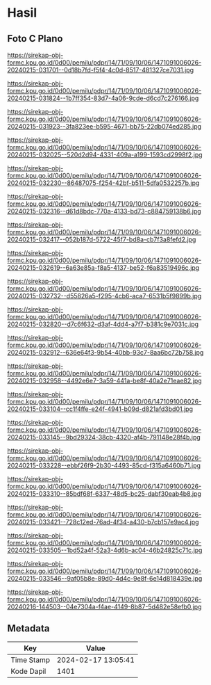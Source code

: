 # Hasil

## Foto C Plano

https://sirekap-obj-formc.kpu.go.id/0d00/pemilu/pdpr/14/71/09/10/06/1471091006026-20240215-031701--0d18b7fd-f5f4-4c0d-8517-481327ce7031.jpg

https://sirekap-obj-formc.kpu.go.id/0d00/pemilu/pdpr/14/71/09/10/06/1471091006026-20240215-031824--1b7ff354-83d7-4a06-9cde-d6cd7c276166.jpg

https://sirekap-obj-formc.kpu.go.id/0d00/pemilu/pdpr/14/71/09/10/06/1471091006026-20240215-031923--3fa823ee-b595-4671-bb75-22db074ed285.jpg

https://sirekap-obj-formc.kpu.go.id/0d00/pemilu/pdpr/14/71/09/10/06/1471091006026-20240215-032025--520d2d94-4331-409a-a199-1593cd2998f2.jpg

https://sirekap-obj-formc.kpu.go.id/0d00/pemilu/pdpr/14/71/09/10/06/1471091006026-20240215-032230--86487075-f254-42bf-b511-5dfa0532257b.jpg

https://sirekap-obj-formc.kpu.go.id/0d00/pemilu/pdpr/14/71/09/10/06/1471091006026-20240215-032316--d61d8bdc-770a-4133-bd73-c884759138b6.jpg

https://sirekap-obj-formc.kpu.go.id/0d00/pemilu/pdpr/14/71/09/10/06/1471091006026-20240215-032417--052b187d-5722-45f7-bd8a-cb7f3a8fefd2.jpg

https://sirekap-obj-formc.kpu.go.id/0d00/pemilu/pdpr/14/71/09/10/06/1471091006026-20240215-032619--6a63e85a-f8a5-4137-be52-f6a83519496c.jpg

https://sirekap-obj-formc.kpu.go.id/0d00/pemilu/pdpr/14/71/09/10/06/1471091006026-20240215-032732--d55826a5-f295-4cb6-aca7-6531b5f9899b.jpg

https://sirekap-obj-formc.kpu.go.id/0d00/pemilu/pdpr/14/71/09/10/06/1471091006026-20240215-032820--d7c6f632-d3af-4dd4-a7f7-b381c9e7031c.jpg

https://sirekap-obj-formc.kpu.go.id/0d00/pemilu/pdpr/14/71/09/10/06/1471091006026-20240215-032912--636e64f3-9b54-40bb-93c7-8aa6bc72b758.jpg

https://sirekap-obj-formc.kpu.go.id/0d00/pemilu/pdpr/14/71/09/10/06/1471091006026-20240215-032958--4492e6e7-3a59-441a-be8f-40a2e71eae82.jpg

https://sirekap-obj-formc.kpu.go.id/0d00/pemilu/pdpr/14/71/09/10/06/1471091006026-20240215-033104--cc1f4ffe-e24f-4941-b09d-d821afd3bd01.jpg

https://sirekap-obj-formc.kpu.go.id/0d00/pemilu/pdpr/14/71/09/10/06/1471091006026-20240215-033145--9bd29324-38cb-4320-af4b-791148e28f4b.jpg

https://sirekap-obj-formc.kpu.go.id/0d00/pemilu/pdpr/14/71/09/10/06/1471091006026-20240215-033228--ebbf26f9-2b30-4493-85cd-f315a6460b71.jpg

https://sirekap-obj-formc.kpu.go.id/0d00/pemilu/pdpr/14/71/09/10/06/1471091006026-20240215-033310--85bdf68f-6337-48d5-bc25-dabf30eab4b8.jpg

https://sirekap-obj-formc.kpu.go.id/0d00/pemilu/pdpr/14/71/09/10/06/1471091006026-20240215-033421--728c12ed-76ad-4f34-a430-b7cb157e9ac4.jpg

https://sirekap-obj-formc.kpu.go.id/0d00/pemilu/pdpr/14/71/09/10/06/1471091006026-20240215-033505--1bd52a4f-52a3-4d6b-ac04-46b24825c71c.jpg

https://sirekap-obj-formc.kpu.go.id/0d00/pemilu/pdpr/14/71/09/10/06/1471091006026-20240215-033546--9af05b8e-89d0-4d4c-9e8f-6e14d818439e.jpg

https://sirekap-obj-formc.kpu.go.id/0d00/pemilu/pdpr/14/71/09/10/06/1471091006026-20240216-144503--04e7304a-f4ae-4149-8b87-5d482e58efb0.jpg


## Metadata

| Key        | Value               |
| ---------- | ------------------- |
| Time Stamp | 2024-02-17 13:05:41 |
| Kode Dapil | 1401                |



